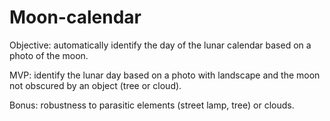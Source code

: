 # Moon-calendar

Objective: automatically identify the day of the lunar calendar based on a photo of the moon.

MVP: identify the lunar day based on a photo with landscape and the moon not obscured by an object (tree or cloud).

Bonus: robustness to parasitic elements (street lamp, tree) or clouds.
